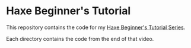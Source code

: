 # Haxe Beginner's Tutorial #

This repository contains the code for my [Haxe Beginner's Tutorial Series](https://www.youtube.com/playlist?list=PLnweXVCg6yWodTlo3BQXicKJuGrTp_yeV).

Each directory contains the code from the end of that video.
